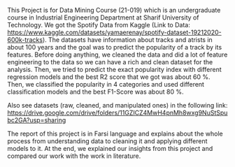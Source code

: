 This Project is for Data Mining Course (21-019) which is an undergraduate course in Industrial Engineering Department at Sharif University of Technology. We got the Spotify Data from Kaggle (Link to Data: https://www.kaggle.com/datasets/yamaerenay/spotify-dataset-19212020-600k-tracks). The datasets have information about tracks and atrists in about 100 years and the goal was to predict the popularity of a track by its features. 
Before doing anything, we cleaned the data and did a lot of feature engineering to the data so we can have a rich and clean dataset for the analysis. 
Then, we tried to predict the exact popularity index with different regression models and the best R2 score that we got was about 60 %. 
Then, we classified the popularity in 4 categories and used different classification models and the best F1-Score was about 80 %. 


Also see datasets (raw, cleaned, and manipulated ones) in the following link:
https://drive.google.com/drive/folders/11GZICZ4MwH4pnMh8wxg9NuStSpubc2GA?usp=sharing

The report of this project is in Farsi language and explains about the whole process from understanding data to cleaning it and applying different models to it. At the end, we explained our insights from this project and compared our work with the work in literature. 
